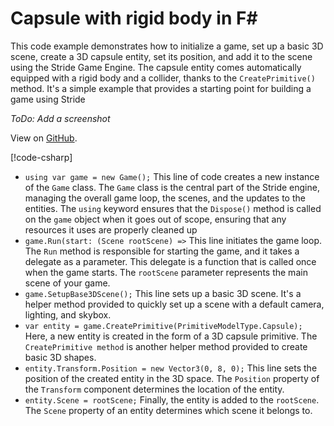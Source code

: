# Capsule with rigid body in F#

This code example demonstrates how to initialize a game, set up a basic 3D scene, create a 3D capsule entity, set its position, and add it to the scene using the Stride Game Engine. The capsule entity comes automatically equipped with a rigid body and a collider, thanks to the `CreatePrimitive()` method. It's a simple example that provides a starting point for building a game using Stride

*ToDo: Add a screenshot*

View on [GitHub](https://github.com/VaclavElias/stride-community-toolkit/tree/main/examples/code-only/Example05_FSharp_Basic3DScene).

[!code-csharp[](../../../../examples/code-only/Example01_Basic3DScene/Program.cs)]

- `using var game = new Game();` This line of code creates a new instance of the `Game` class. The `Game` class is the central part of the Stride engine, managing the overall game loop, the scenes, and the updates to the entities. The `using` keyword ensures that the `Dispose()` method is called on the `game` object when it goes out of scope, ensuring that any resources it uses are properly cleaned up
- `game.Run(start: (Scene rootScene) =>` This line initiates the game loop. The `Run` method is responsible for starting the game, and it takes a delegate as a parameter. This delegate is a function that is called once when the game starts. The `rootScene` parameter represents the main scene of your game.
- `game.SetupBase3DScene();` This line sets up a basic 3D scene. It's a helper method provided to quickly set up a scene with a default camera, lighting, and skybox.
- `var entity = game.CreatePrimitive(PrimitiveModelType.Capsule);` Here, a new entity is created in the form of a 3D capsule primitive. The `CreatePrimitive method` is another helper method provided to create basic 3D shapes.
- `entity.Transform.Position = new Vector3(0, 8, 0);` This line sets the position of the created entity in the 3D space. The `Position` property of the `Transform` component determines the location of the entity.
- `entity.Scene = rootScene;` Finally, the entity is added to the `rootScene`. The `Scene` property of an entity determines which scene it belongs to.